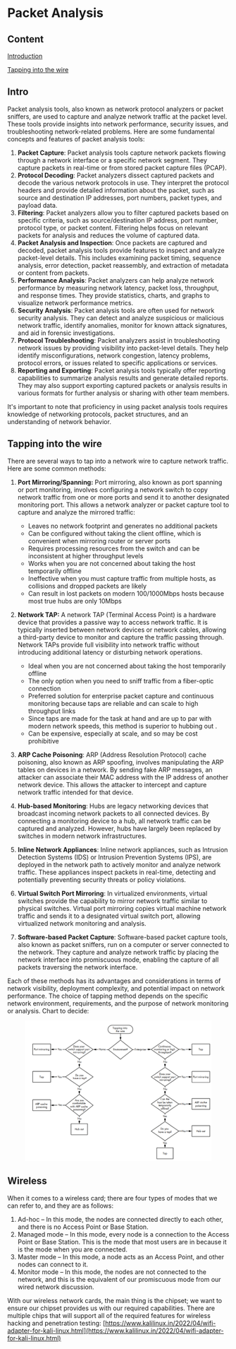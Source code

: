 # Packet Analysis

## Content

[Introduction](./#intro)

[Tapping into the wire](./#tapping-into-the-wire)

## Intro

Packet analysis tools, also known as network protocol analyzers or packet sniffers, are used to capture and analyze network traffic at the packet level. These tools provide insights into network performance, security issues, and troubleshooting network-related problems. Here are some fundamental concepts and features of packet analysis tools:

1. **Packet Capture**: Packet analysis tools capture network packets flowing through a network interface or a specific network segment. They capture packets in real-time or from stored packet capture files (PCAP).
2. **Protocol Decoding**: Packet analyzers dissect captured packets and decode the various network protocols in use. They interpret the protocol headers and provide detailed information about the packet, such as source and destination IP addresses, port numbers, packet types, and payload data.
3. **Filtering**: Packet analyzers allow you to filter captured packets based on specific criteria, such as source/destination IP address, port number, protocol type, or packet content. Filtering helps focus on relevant packets for analysis and reduces the volume of captured data.
4. **Packet Analysis and Inspection**: Once packets are captured and decoded, packet analysis tools provide features to inspect and analyze packet-level details. This includes examining packet timing, sequence analysis, error detection, packet reassembly, and extraction of metadata or content from packets.
5. **Performance Analysis**: Packet analyzers can help analyze network performance by measuring network latency, packet loss, throughput, and response times. They provide statistics, charts, and graphs to visualize network performance metrics.
6. **Security Analysis**: Packet analysis tools are often used for network security analysis. They can detect and analyze suspicious or malicious network traffic, identify anomalies, monitor for known attack signatures, and aid in forensic investigations.
7. **Protocol Troubleshooting**: Packet analyzers assist in troubleshooting network issues by providing visibility into packet-level details. They help identify misconfigurations, network congestion, latency problems, protocol errors, or issues related to specific applications or services.
8. **Reporting and Exporting**: Packet analysis tools typically offer reporting capabilities to summarize analysis results and generate detailed reports. They may also support exporting captured packets or analysis results in various formats for further analysis or sharing with other team members.

It's important to note that proficiency in using packet analysis tools requires knowledge of networking protocols, packet structures, and an understanding of network behavior.



## Tapping into the wire

There are several ways to tap into a network wire to capture network traffic. Here are some common methods:

1.  **Port Mirroring/Spanning:** Port mirroring, also known as port spanning or port monitoring, involves configuring a network switch to copy network traffic from one or more ports and send it to another designated monitoring port. This allows a network analyzer or packet capture tool to capture and analyze the mirrored traffic:

    * Leaves no network footprint and generates no additional packets&#x20;
    * Can be configured without taking the client offline, which is convenient when mirroring router or server ports
    * Requires processing resources from the switch and can be inconsistent at higher throughput levels&#x20;
    * Works when you are not concerned about taking the host temporarily offline&#x20;
    * Ineffective when you must capture traffic from multiple hosts, as collisions and dropped packets are likely&#x20;
    * Can result in lost packets on modern 100/1000Mbps hosts because most true hubs are only 10Mbps


2. **Network TAP:** A network TAP (Terminal Access Point) is a hardware device that provides a passive way to access network traffic. It is typically inserted between network devices or network cables, allowing a third-party device to monitor and capture the traffic passing through. Network TAPs provide full visibility into network traffic without introducing additional latency or disturbing network operations. &#x20;
   * Ideal when you are not concerned about taking the host temporarily offline&#x20;
   * The only option when you need to sniff traffic from a fiber-optic connection&#x20;
   * Preferred solution for enterprise packet capture and continuous monitoring because taps are reliable and can scale to high throughput links&#x20;
   * Since taps are made for the task at hand and are up to par with modern network speeds, this method is superior to hubbing out .
   * Can be expensive, especially at scale, and so may be cost prohibitive
3. **ARP Cache Poisoning**: ARP (Address Resolution Protocol) cache poisoning, also known as ARP spoofing, involves manipulating the ARP tables on devices in a network. By sending fake ARP messages, an attacker can associate their MAC address with the IP address of another network device. This allows the attacker to intercept and capture network traffic intended for that device.
4. **Hub-based Monitoring**: Hubs are legacy networking devices that broadcast incoming network packets to all connected devices. By connecting a monitoring device to a hub, all network traffic can be captured and analyzed. However, hubs have largely been replaced by switches in modern network infrastructures.
5. **Inline Network Appliances**: Inline network appliances, such as Intrusion Detection Systems (IDS) or Intrusion Prevention Systems (IPS), are deployed in the network path to actively monitor and analyze network traffic. These appliances inspect packets in real-time, detecting and potentially preventing security threats or policy violations.
6. **Virtual Switch Port Mirroring**: In virtualized environments, virtual switches provide the capability to mirror network traffic similar to physical switches. Virtual port mirroring copies virtual machine network traffic and sends it to a designated virtual switch port, allowing virtualized network monitoring and analysis.
7. **Software-based Packet Capture**: Software-based packet capture tools, also known as packet sniffers, run on a computer or server connected to the network. They capture and analyze network traffic by placing the network interface into promiscuous mode, enabling the capture of all packets traversing the network interface.

Each of these methods has its advantages and considerations in terms of network visibility, deployment complexity, and potential impact on network performance. The choice of tapping method depends on the specific network environment, requirements, and the purpose of network monitoring or analysis. Chart to decide:

<figure><img src="../../../../.gitbook/assets/image.png" alt=""><figcaption></figcaption></figure>







## Wireless

When it comes to a wireless card; there are four types of modes that we can refer to, and they are as follows:

1. Ad-hoc – In this mode, the nodes are connected directly to each other, and there is no Access Point or Base Station.
2. Managed mode – In this mode, every node is a connection to the Access Point or Base Station. This is the mode that most users are in because it is the mode when you are connected.
3. Master mode – In this mode, a node acts as an Access Point, and other nodes can connect to it.
4. Monitor mode – In this mode, the nodes are not connected to the network, and this is the equivalent of our promiscuous mode from our wired network discussion.



With our wireless network cards, the main thing is the chipset; we want to ensure our chipset provides us with our required capabilities. There are multiple chips that will support all of the required features for wireless hacking and penetration testing: [https://www.kalilinux.in/2022/04/wifi-adapter-for-kali-linux.html](https://www.kalilinux.in/2022/04/wifi-adapter-for-kali-linux.html)



